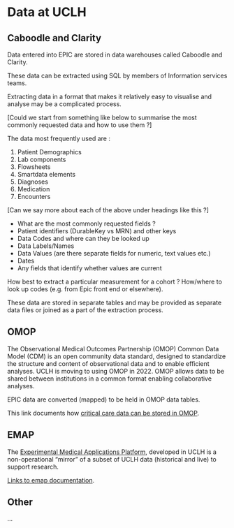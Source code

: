 # Data at UCLH

## Caboodle and Clarity

Data entered into EPIC are stored in data warehouses called Caboodle and Clarity.    

These data can be extracted using SQL by members of Information services teams.    

Extracting data in a format that makes it relatively easy to visualise and analyse may be a complicated process.

[Could we start from something like below to summarise the most commonly requested data and how to use them ?]
 
The data most frequently used are :
 
1. Patient Demographics 
2. Lab components
3. Flowsheets
4. Smartdata elements
5. Diagnoses
6. Medication
7. Encounters
 
[Can we say more about each of the above under headings like this ?]
 
* What are the most commonly requested fields ?
* Patient identifiers (DurableKey vs MRN) and other keys
* Data Codes and where can they be looked up
* Data Labels/Names
* Data Values (are there separate fields for numeric, text values etc.)
* Dates
* Any fields that identify whether values are current
 
How best to extract a particular measurement for a cohort ? How/where to look up codes (e.g. from Epic front end or elsewhere).

These data are stored in separate tables and may be provided as separate data files or joined as a part of the extraction process.


## OMOP

The Observational Medical Outcomes Partnership (OMOP) Common Data Model (CDM) is an open community data standard, designed to standardize the structure and content of observational data and to enable efficient analyses. UCLH is moving to using OMOP in 2022. OMOP allows data to be shared between institutions in a common format enabling collaborative analyses.

EPIC data are converted (mapped) to be held in OMOP data tables. 

This link documents how [critical care data can be stored in OMOP](https://uclh-criu.github.io/hic-alchemist-docs/).


## EMAP

The [Experimental Medical Applications Platform](https://www.uclhospitals.brc.nihr.ac.uk/criu/data-infrastructure), developed in UCLH is a non-operational “mirror” of a subset of UCLH data (historical and live) to support research.

[Links to emap documentation](https://github.com/inform-health-informatics/emap_documentation).


## Other

...




